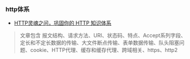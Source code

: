 ### http体系

- [HTTP灵魂之问，巩固你的 HTTP 知识体系](https://juejin.cn/post/6844904100035821575#heading-44)
> 文章包含 报文结构、请求方法、URI、状态码、特点、Accept系列字段、定长和不定长数据的传输、大文件断点传输、表单数据传输、队头阻塞问题、cookie、HTTP代理、缓存和缓存代理、跨域相关、https、http2
